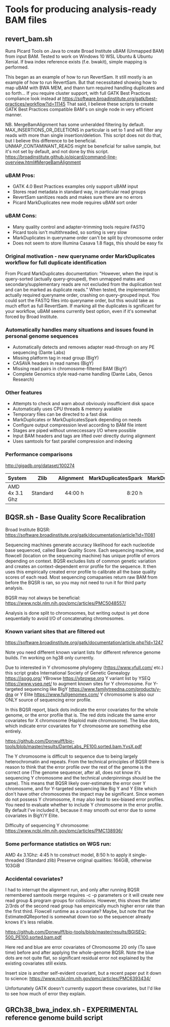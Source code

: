 # Tools for producing analysis-ready BAM files

## revert_bam.sh
Runs Picard Tools on Java to create Broad Institute uBAM (Unmapped BAM) from input BAM.
Tested to work on Windows 10 WSL Ubuntu & Ubuntu Xenial.
If bwa index reference exists (f.e. bwakit), simple mapping is performed.

This began as an example of how to run RevertSam. It still mostly is an example of how to run RevertSam.
But that necessitated showing how to map uBAM with BWA MEM, and thann turn required handling duplicates and so forth...
If you require cluster support, with full GATK Best Practices compliance look instead at
https://software.broadinstitute.org/gatk/best-practices/workflow?id=11145
That said, I believe these scripts to create GATK Best Practices compatible BAM's on single node in very efficient manner.

NB. MergeBamAlignment has some unheralded filtering by default. MAX_INSERTIONS_OR_DELETIONS in particular is set to 1 and will filter 
any reads with more than single insertion/deletion. This script does not do that, but I believe this difference to be beneficial.
UNMAP_CONTAMINANT_READS might be beneficial for salive sample, but it's not set by default, and not done by this script.
https://broadinstitute.github.io/picard/command-line-overview.html#MergeBamAlignment

### uBAM Pros:
* GATK 4.0 Best Practices examples only support uBAM input
* Stores read metadata in standard way, in particular read groups
* RevertSam sanitizes reads and makes sure there are no errors
* Picard MarkDuplicates new mode requires uBAM sort order

### uBAM Cons:
* Many quality control and adapter-trimming tools require FASTQ
* Picard tools isn't multithreaded, so sorting is very slow
* MarkDuplicates in queryname order can't be split by chromosome order
* Does not seem to store Illumina Casava 1.8 flags, this should be easy fix

### Original motivation - new queryname order MarkDuplicates workflow for full duplicate identification
From Picard MarkDuplicates documentation: "However, when the input is query-sorted (actually query-grouped), then unmapped
mates and secondary/supplementary reads are not excluded from the duplication test and can be marked as duplicate reads."
When tested, the implementatiton actually required queryname order, crashing on query-grouped input.
You could sort the FASTQ files into queryname order, but this would take as much effort as full RevertSam.
If marking all the duplicates is sgnificant for your workflow, uBAM seems currently best option, even if it's somewhat forced
by Broad Institute.

### Automatically handles many situations and issues found in personal genome sequences
* Automatically detects and removes adapter read-through on any PE sequencing (Dante Labs)
* Missing platform tag in read group (BigY)
* CASAVA headers in read names (BigY)
* Missing read pairs in chromosome-filtered BAM (BigY)
* Complete Genomics style read-name handling (Dante Labs, Genos Research)

### Other features
* Attempts to check and warn about obviously insufficient disk space
* Automatically uses CPU threads & memory available
* Temporary files can be directed to a fast disk
* MarkDuplicates or MarkDuplicatesSpark depending on needs
* Configure output compression level according to BAM file intent
* Stages are piped without unneccessary I/O where possible
* Input BAM headers and tags are lifted over directly during alignment
* Uses samtools for fast parallel compression and indexing

### Performance comparisons

http://gigadb.org/dataset/100274

| System         | Zlib     | Alignment| MarkDuplicatesSpark | MarkDuplicates |
|----------------|----------|---------:|--------------------:|---------------:|
| AMD 4x 3.1 Ghz | Standard |  44:00 h |              8:20 h |         6:17 h |

## BQSR.sh - Base Quality Score Recalibration
Broad Institute BQSR: https://software.broadinstitute.org/gatk/documentation/article?id=11081

Sequencing machines generate accuracy likelihood for each nucleotide base sequenced, called Base Quality Score.
Each sequencing machine, and flowcell (location on the sequencing machine) has unique profile of errors depending on context.
BQSR excludes lists of common genetic variation and creates an context-dependent error profile for the sequence.
It then uses this empirically created error profile to calibrate all the base quality scores of each read.
Most sequencing comapanies return raw BAM from before the BQSR is ran, so you may not need to run it for third party analysis.

BQSR may not always be beneficial: https://www.ncbi.nlm.nih.gov/pmc/articles/PMC5048557/

Analysis is done split to chromosomes, but writing output is yet done sequentially to avoid I/O of concatenating chromosomes.

### Known variant sites that are filtered out
https://software.broadinstitute.org/gatk/documentation/article.php?id=1247

Note you need different known variant lists for different reference genome builds. I'm working on hg38 only currently.

Due to interested in Y chromosome phylogeny (https://www.yfull.com/ etc.) this script grabs International Society of Genetic 
Genealogy https://isogg.org/ YBrowse https://ybrowse.org Y variant list by YSEQ https://www.yseq.net/ to augment known sites 
for Y chromosome. For Y-targeted sequencing like BigY https://www.familytreedna.com/products/y-dna or Y Elite https://www.fullgenomes.com/
Y chromosome is also our ONLY source of sequencing error profile.

In this BQSR report, black dots indicate the error covariates for the whole genome, or the error profile that is.
The red dots indicate the same error covariates for X chromosome (Haploid male chromosome). The blue dots, which indicate
error covariates for Y chromosome are something else entirely.

https://github.com/Donwulff/bio-tools/blob/master/results/DanteLabs_PE100.sorted.bam.YvsX.pdf

The Y chromosome is difficult to sequence due to being largely heterochromatin and repeats. From the technical principles of
BQSR there is reason to think that the error profile over the rest of the genome is the correct one (The genome sequencer,
after all, does not know it's sequencing Y chromosome and the technical underpinnings should be the same). This means that 
BQSR likely over-estimates the error over Y chromosome, and for Y-targeted sequencing like Big Y and Y Elite which don't 
have other chromosomes the impact may be significant. Since women do not possess Y chromosome, it may also lead to sex-biased
error profiles. You need to evaluate whether to include Y chromosome in the error profile. By default I've included it, because 
it may smooth out error due to some covariates in BigY/Y Elite.

Difficulty of sequencing Y chromosome: https://www.ncbi.nlm.nih.gov/pmc/articles/PMC138936/

### Some performance statistics on WGS run:
AMD 4x 3.1Ghz: 4:45 h to construct model, 8:50 h to apply it single-threaded (Standard zlib)
Preserve original qualities: 164GiB, otherwise 103GiB

### Accidental covariates?
I had to interrupt the alignment run, and only after running BQSR remembered samtools merge requires -c -p parameters or it 
will create new read group & program groups for collisions. However, this shows the latter 2/3rds of the second read group 
has empirically much higher error rate than the first third. Flowcell runtime as a covariate? Maybe, but note that the
EstimatedQReported is somewhat down too so the sequencer already knows it's less reliable.

https://github.com/Donwulff/bio-tools/blob/master/results/BGISEQ-500_PE100.sorted.bam.pdf

Here red and blue are error covariates of Chromosome 20 only (To save time) before and after applying the whole-genome BQSR.
Note the blue dots are not quite flat, so significant residual error not explained by the existing covariates still exists.

Insert size is another self-evident covariant, but a recent paper put it down to science:
https://www.ncbi.nlm.nih.gov/pmc/articles/PMC6393434/

Unfortunately GATK doesn't currently support these covariates, but I'd like to see how much of error they explain.

## GRCh38_bwa_index.sh - EXPERIMENTAL reference genome build script
